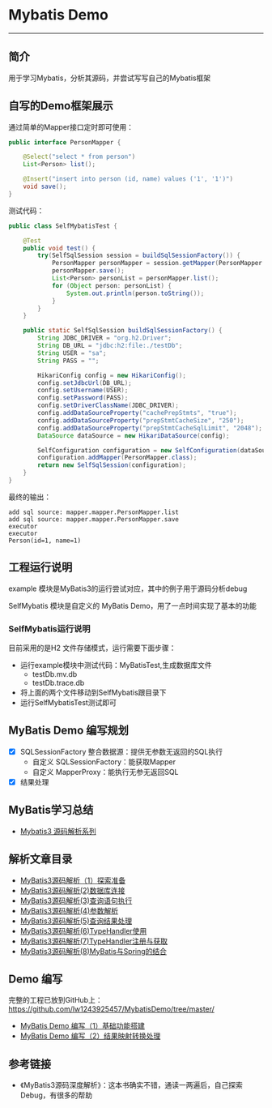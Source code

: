 # Mybatis Demo
***
## 简介
用于学习Mybatis，分析其源码，并尝试写写自己的Mybatis框架

## 自写的Demo框架展示
通过简单的Mapper接口定时即可使用：

```java
public interface PersonMapper {

    @Select("select * from person")
    List<Person> list();

    @Insert("insert into person (id, name) values ('1', '1')")
    void save();
}
```

测试代码：

```java
public class SelfMybatisTest {

    @Test
    public void test() {
        try(SelfSqlSession session = buildSqlSessionFactory()) {
            PersonMapper personMapper = session.getMapper(PersonMapper.class);
            personMapper.save();
            List<Person> personList = personMapper.list();
            for (Object person: personList) {
                System.out.println(person.toString());
            }
        }
    }

    public static SelfSqlSession buildSqlSessionFactory() {
        String JDBC_DRIVER = "org.h2.Driver";
        String DB_URL = "jdbc:h2:file:./testDb";
        String USER = "sa";
        String PASS = "";

        HikariConfig config = new HikariConfig();
        config.setJdbcUrl(DB_URL);
        config.setUsername(USER);
        config.setPassword(PASS);
        config.setDriverClassName(JDBC_DRIVER);
        config.addDataSourceProperty("cachePrepStmts", "true");
        config.addDataSourceProperty("prepStmtCacheSize", "250");
        config.addDataSourceProperty("prepStmtCacheSqlLimit", "2048");
        DataSource dataSource = new HikariDataSource(config);

        SelfConfiguration configuration = new SelfConfiguration(dataSource);
        configuration.addMapper(PersonMapper.class);
        return new SelfSqlSession(configuration);
    }
}
```

最终的输出：

```text
add sql source: mapper.mapper.PersonMapper.list
add sql source: mapper.mapper.PersonMapper.save
executor
executor
Person(id=1, name=1)
```

## 工程运行说明
example 模块是MyBatis3的运行尝试对应，其中的例子用于源码分析debug

SelfMybatis 模块是自定义的 MyBatis Demo，用了一点时间实现了基本的功能

### SelfMybatis运行说明
目前采用的是H2 文件存储模式，运行需要下面步骤：

- 运行example模块中测试代码：MyBatisTest,生成数据库文件
  - testDb.mv.db
  - testDb.trace.db
- 将上面的两个文件移动到SelfMybatis跟目录下
- 运行SelfMybatisTest测试即可

## MyBatis Demo 编写规划
- [x] SQLSessionFactory 整合数据源：提供无参数无返回的SQL执行
  - 自定义 SQLSessionFactory：能获取Mapper
  - 自定义 MapperProxy：能执行无参无返回SQL
- [x] 结果处理

## MyBatis学习总结
- [Mybatis3 源码解析系列](https://juejin.cn/post/7065059747568812040/)

## 解析文章目录
- [MyBatis3源码解析（1）探索准备](https://juejin.cn/post/7058354949209456653)
- [MyBatis3源码解析(2)数据库连接](https://juejin.cn/post/7061031527001358349)
- [MyBatis3源码解析(3)查询语句执行](https://juejin.cn/post/7061427063793647647/)
- [MyBatis3源码解析(4)参数解析](https://juejin.cn/post/7061763240501444615)
- [MyBatis3源码解析(5)查询结果处理](https://juejin.cn/post/7062333998348894244/)
- [MyBatis3源码解析(6)TypeHandler使用](https://juejin.cn/post/7062858058535272478/)
- [MyBatis3源码解析(7)TypeHandler注册与获取](https://juejin.cn/post/7063234640848519175/)
- [MyBatis3源码解析(8)MyBatis与Spring的结合](https://juejin.cn/post/7063649335686201381/)

## Demo 编写
完整的工程已放到GitHub上：https://github.com/lw1243925457/MybatisDemo/tree/master/

- [MyBatis Demo 编写（1）基础功能搭建](https://juejin.cn/post/7064351012022124580/)
- [MyBatis Demo 编写（2）结果映射转换处理](https://juejin.cn/post/7064907905669005342/)

## 参考链接
- 《MyBatis3源码深度解析》：这本书确实不错，通读一两遍后，自己探索Debug，有很多的帮助